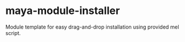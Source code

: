 # maya-module-installer
Module template for easy drag-and-drop installation using provided mel script.
